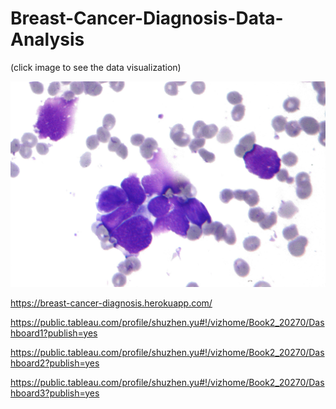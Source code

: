 # Breast-Cancer-Diagnosis-Data-Analysis
(click image to see the data visualization)

<a href="https://syu2017.github.io/Final-Project-Breast-Cancer-Diagnosis-Data-Analysis/" target="_blank"><img src="image/dataset-image.jpg" alt="dataset-image"></a>

https://breast-cancer-diagnosis.herokuapp.com/

https://public.tableau.com/profile/shuzhen.yu#!/vizhome/Book2_20270/Dashboard1?publish=yes

https://public.tableau.com/profile/shuzhen.yu#!/vizhome/Book2_20270/Dashboard2?publish=yes

https://public.tableau.com/profile/shuzhen.yu#!/vizhome/Book2_20270/Dashboard3?publish=yes
